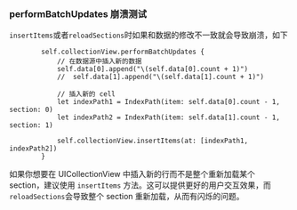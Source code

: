 ### performBatchUpdates 崩溃测试
`insertItems`或者`reloadSections`时如果和数据的修改不一致就会导致崩溃，如下
```
        self.collectionView.performBatchUpdates {
            // 在数据源中插入新的数据
            self.data[0].append("\(self.data[0].count + 1)")
            //  self.data[1].append("\(self.data[1].count + 1)")
            
            // 插入新的 cell
            let indexPath1 = IndexPath(item: self.data[0].count - 1, section: 0)
            let indexPath2 = IndexPath(item: self.data[1].count - 1, section: 1)
            
            self.collectionView.insertItems(at: [indexPath1, indexPath2])
        }
```

如果你想要在 UICollectionView 中插入新的行而不是整个重新加载某个 section，建议使用 `insertItems` 方法。这可以提供更好的用户交互效果，而`reloadSections`会导致整个 section 重新加载，从而有闪烁的问题。
